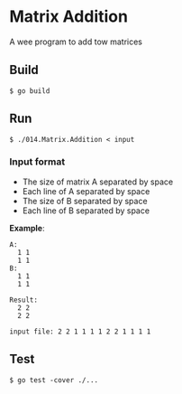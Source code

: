 Matrix Addition
======================

A wee program to add tow matrices

## Build

```
$ go build
```

## Run

```
$ ./014.Matrix.Addition < input
```

### Input format

* The size of matrix A separated by space
* Each line of A separated by space
* The size of B separated by space
* Each line of B separated by space

**Example**:
```
A:
  1 1
  1 1
B:
  1 1
  1 1
  
Result:
  2 2
  2 2

```
```
input file: 2 2 1 1 1 1 2 2 1 1 1 1
```


## Test
```
$ go test -cover ./...
```
